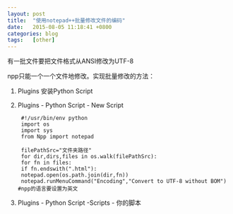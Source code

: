 ```yaml
---
layout: post
title:  "使用notepad++批量修改文件的编码"
date:   2015-08-05 11:18:41 +0800
categories: blog
tags:   [other]
---
```

有一批文件要把文件格式从ANSI修改为UTF-8 

npp只能一个一个文件地修改。实现批量修改的方法：

1. Plugins 安装Python Script
2. Plugins - Python Script - New Script

        #!/usr/bin/env python
        import os
        import sys
        from Npp import notepad

        filePathSrc="文件夹路径"
        for dir,dirs,files in os.walk(filePathSrc):
        for fn in files:
        if fn.endswith(".html"):
        notepad.open(os.path.join(dir,fn))
        notepad.runMenuCommand("Encoding","Convert to UTF-8 without BOM") #npp的语言要设置为英文

3. Plugins - Python Script -Scripts - 你的脚本
